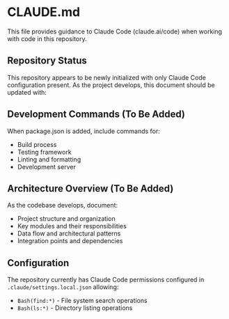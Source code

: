 # CLAUDE.md

This file provides guidance to Claude Code (claude.ai/code) when working with code in this repository.

## Repository Status

This repository appears to be newly initialized with only Claude Code configuration present. As the project develops, this document should be updated with:

## Development Commands (To Be Added)

When package.json is added, include commands for:
- Build process
- Testing framework
- Linting and formatting
- Development server

## Architecture Overview (To Be Added)

As the codebase develops, document:
- Project structure and organization
- Key modules and their responsibilities
- Data flow and architectural patterns
- Integration points and dependencies

## Configuration

The repository currently has Claude Code permissions configured in `.claude/settings.local.json` allowing:
- `Bash(find:*)` - File system search operations
- `Bash(ls:*)` - Directory listing operations